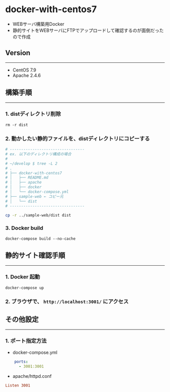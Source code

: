 # docker-with-centos7

- WEBサーバ構築用Docker
- 静的サイトをWEBサーバにFTPでアップロードして確認するのが面倒だったので作成

## Version
***

- CentOS 7.9
- Apache 2.4.6

## 構築手順
***

### 1. distディレクトリ削除

```
rm -r dist
```

### 2. 動かしたい静的ファイルを、distディレクトリにコピーする


```bash
# ---------------------------------
# ex. 以下のディレクトリ構成の場合
#
# ~/develop $ tree -L 2
# .
# ├── docker-with-centos7
# │   ├── README.md
# │   ├── apache
# │   ├── docker
# │   └── docker-compose.yml
# ├── sample-web ← コピー元
# │   └── dist
# ---------------------------------

cp -r ../sample-web/dist dist
```

### 3. Docker build
```
docker-compose build --no-cache
```

## 静的サイト確認手順
***

### 1. Docker 起動
```
docker-compose up
```

### 2. ブラウザで、 `http://localhost:3001/` にアクセス

## その他設定
***

### 1. ポート指定方法

- docker-compose.yml
```yaml:docker-compose.yml
    ports:
      - 3001:3001
```

- apache/httpd.conf
```properties:httpd.conf
Listen 3001
```